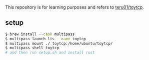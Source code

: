 This repository is for learning purposes and refers to [teru01/toytcp](https://github.com/teru01/toytcp).

## setup

```sh
$ brew install --cask multipass
$ multipass launch lts --name toytcp
$ multipass mount ./ toytcp:/home/ubuntu/toytcp/
$ multipass shell toytcp
# and then run setup.sh and install rust
```
